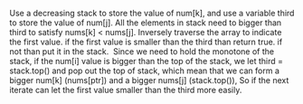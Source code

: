 Use a decreasing stack to store the value of num[k], and use a variable third to store the value of num[j]. All the elements in stack need to bigger than third to satisfy nums[k] < nums[j]. Inversely traverse the array to indicate the first value. if the first value is smaller than the third than return true. if not than put it in the stack.
​
Since we need to hold the monotone of the stack, if the num[i] value is bigger than the top of the stack, we let third = stack.top() and pop out the top of stack, which mean that we can form a bigger num[k] (nums[ptr]) and a bigger nums[j] (stack.top()), So if the next iterate can let the first value smaller than the third more easily.